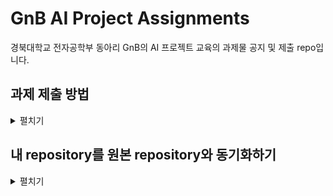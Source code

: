 # GnB AI Project Assignments
경북대학교 전자공학부 동아리 GnB의 AI 프로젝트 교육의 과제물 공지 및 제출 repo입니다.

## 과제 제출 방법

<details>
  <summary>펼치기</summary>
  
### 1. 원본 repository fork해오기
[yh08037/gnbbai20201](https://github.com/yh08037/gnbai20201) repository를 본인의 github계정으로 fork합니다. (처음 한번만 하면 됩니다.)
  
![getting_started_1.png](images/getting_started_1.png)
![getting_started_2.png](images/getting_started_2.png)


### 2. Colab에서 '본인계정/gnbai20201' repository에 업로드하기
Colab에서 과제를 완성한 뒤, '파일>Github에 사본 저장...' 에서 다음과 같이 설정하여 확인을 누릅니다.

ex) lab1 과제 파일 이름이 gnbailab1.ipynb 일 때
* 저장소 : '본인계정/gnbai20201'
* 파일 경로 : lab1/자기이름(영어로)/gnbailab1.ipynb
* 변경사항 설명 메시지 : ex) 김도훈 lab1 제출

![getting_started_3.png](images/getting_started_3.png)
![getting_started_7.png](images/getting_started_7.png)
![getting_started_8.png](images/getting_started_8.png)


### 3. Pull request 생성하기
fork해온 '본인계정/gnbai20201' repository에서 "New Pull Request"를 클릭하여 Pull request를 생성합니다.
  
![getting_started_9.png](images/getting_started_9.png)
![getting_started_10.png](images/getting_started_10.png)
![getting_started_11.png](images/getting_started_11.png)

</details>

## 내 repository를 원본 repository와 동기화하기

<details>
  <summary>펼치기</summary>
  
### 1. '본인계정/gnbai20201' repository에서 'Compare'클릭
![sync1.png](images/synchronize/sync1.png)

### 2. 'switching the base' 클릭
![sync2.png](images/synchronize/sync2.png)

### 3. Create pull request 클릭
![sync3.png](images/synchronize/sync3.png)

### 4. pull request의 제목과 내용을 작성하고 Create pull request 클릭
![sync4.png](images/synchronize/sync4.png)

### 5. 'Merge pull request'를 'Rebase and merge'로 변경하고 클릭
![sync5.png](images/synchronize/sync5.png)
![sync7.png](images/synchronize/sync7.png)
![sync8.png](images/synchronize/sync8.png)
![sync9.png](images/synchronize/sync9.png)

</details>
